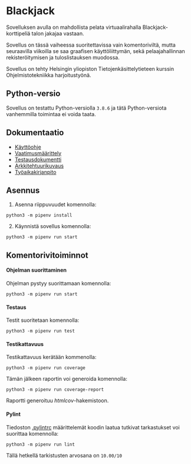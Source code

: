 # Blackjack

Sovelluksen avulla on mahdollista pelata virtuaalirahalla Blackjack-korttipeliä talon jakajaa vastaan.

Sovellus on tässä vaiheessa suoritettavissa vain komentoriviltä, mutta seuraavilla viikoilla se saa graafisen käyttöliittymän, sekä pelaajahallinnan rekisteröitymisen ja tuloslistauksen muodossa.

Sovellus on tehty Helsingin yliopiston Tietojenkäsittelytieteen kurssin Ohjelmistotekniikka harjoitustyönä.

## Python-versio
Sovellus on testattu Python-versiolla `3.8.6` ja tätä Python-versiota vanhemmilla toimintaa ei voida taata.

## Dokumentaatio
- [Käyttöohje](./Blackjack/dokumentaatio/kayttoohje.md)
- [Vaatimusmäärittely](./Blackjack/dokumentaatio/vaatimusmaarittely.md)
- [Testausdokumentti](./Blackjack/dokumentaatio/testausdokumentti.md)
- [Arkkitehtuurikuvaus](./Blackjack/dokumentaatio/arkkitehtuuri.md)
- [Työaikakirjanpito](työaikakirjanpito.txt)

## Asennus

1. Asenna riippuvuudet komennolla:

```
python3 -m pipenv install
```

2. Käynnistä sovellus komennolla:

```
python3 -m pipenv run start
```

## Komentorivitoiminnot

#### Ohjelman suorittaminen

Ohjelman pystyy suorittamaan komennolla:

```
python3 -m pipenv run start
```

#### Testaus

Testit suoritetaan komennolla:

```
python3 -m pipenv run test
```

#### Testikattavuus

Testikattavuus kerätään kommenolla:

```
python3 -m pipenv run coverage
```

Tämän jälkeen raportin voi generoida komennolla:

```
python3 -m pipenv run coverage-report
```

Raportti generoituu _htmlcov_-hakemistoon.

#### Pylint

Tiedoston [.pylintrc](./Blackjack/.pylintrc) määrittelemät koodin laatua tutkivat tarkastukset voi suorittaa komennolla:

```
python3 -m pipenv run lint
```

Tällä hetkellä tarkistusten arvosana on `10.00/10`